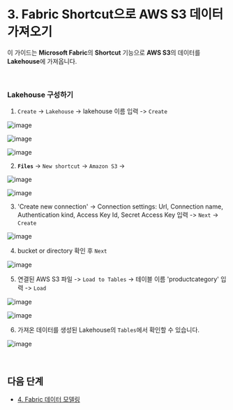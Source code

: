 # 3. Fabric Shortcut으로 AWS S3 데이터 가져오기

이 가이드는 **Microsoft Fabric**의 **Shortcut** 기능으로 **AWS S3**의 데이터를 **Lakehouse**에 가져옵니다. 


<br/> 

### Lakehouse 구성하기

1. `Create` -> `Lakehouse` -> lakehouse 이름 입력 -> `Create` 

![image](https://github.com/user-attachments/assets/54b2ecf0-ffa6-4074-8b72-a0613817f62a)


![image](https://github.com/user-attachments/assets/54968522-21d9-419a-b198-8fa122ab1a4a)


![image](https://github.com/user-attachments/assets/75e15e1c-34c9-4497-84b3-748c591f291b)


2. **`Files`** -> `New shortcut` -> `Amazon S3` -> 

![image](https://github.com/user-attachments/assets/7035bae6-56a9-4bfd-b078-2ce7e8892f83)


![image](https://github.com/user-attachments/assets/ccd61697-8dde-4f68-aaae-b2e258dfa29c)


3. 'Create new connection' -> Connection settings: Url, Connection name, Authentication kind, Access Key Id, Secret Access Key 입력 -> `Next` -> `Create` 

![image](https://github.com/user-attachments/assets/4b35cea3-8eac-48e9-b1bc-db322fb4f5a0)


4. bucket or directory 확인 후 `Next` 

![image](https://github.com/user-attachments/assets/96154cb7-bee9-4a10-bbcb-0103e2fa8734)


5. 연결된 AWS S3 파일 -> `Load to Tables` -> 테이블 이름 'productcategory' 입력 -> `Load`

![image](https://github.com/user-attachments/assets/15d2c004-58d9-45fd-912f-4810aef99b76)

![image](https://github.com/user-attachments/assets/6f460468-885b-46e0-839e-aa290febbb8b)


6. 가져온 데이터를 생성된 Lakehouse의 `Tables`에서 확인할 수 있습니다. 

![image](https://github.com/user-attachments/assets/d1d8e196-f65e-414f-886b-905545877c7b)


<br/>  

## 다음 단계 

* [4.	Fabric 데이터 모델링](https://github.com/mnrvacho/Microsoft-Fabric/blob/main/4.%20Data%20Modeling.md) 
 
<br/> 
